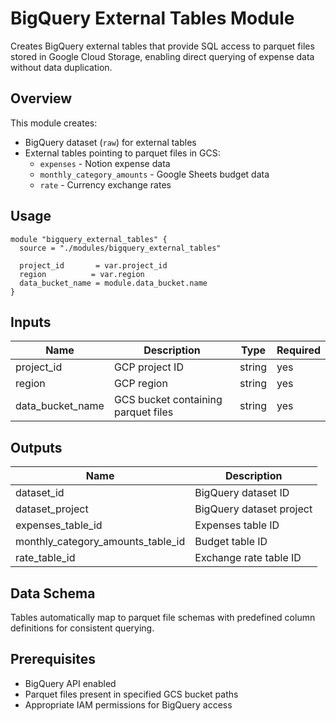 # BigQuery External Tables Module

Creates BigQuery external tables that provide SQL access to parquet files stored in Google Cloud Storage, enabling
direct querying of expense data without data duplication.

## Overview

This module creates:

- BigQuery dataset (`raw`) for external tables
- External tables pointing to parquet files in GCS:
  - `expenses` - Notion expense data
  - `monthly_category_amounts` - Google Sheets budget data
  - `rate` - Currency exchange rates

## Usage

```hcl
module "bigquery_external_tables" {
  source = "./modules/bigquery_external_tables"

  project_id       = var.project_id
  region          = var.region
  data_bucket_name = module.data_bucket.name
}
```

## Inputs

| Name | Description | Type | Required |
|------|-------------|------|----------|
| project_id | GCP project ID | string | yes |
| region | GCP region | string | yes |
| data_bucket_name | GCS bucket containing parquet files | string | yes |

## Outputs

| Name | Description |
|------|-------------|
| dataset_id | BigQuery dataset ID |
| dataset_project | BigQuery dataset project |
| expenses_table_id | Expenses table ID |
| monthly_category_amounts_table_id | Budget table ID |
| rate_table_id | Exchange rate table ID |

## Data Schema

Tables automatically map to parquet file schemas with predefined column definitions for consistent querying.

## Prerequisites

- BigQuery API enabled
- Parquet files present in specified GCS bucket paths
- Appropriate IAM permissions for BigQuery access
